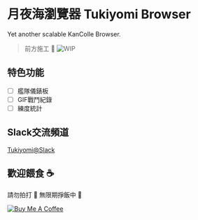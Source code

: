 # 月夜海瀏覽器 Tukiyomi Browser
Yet another scalable KanColle Browser.

> 前方施工 🚧
![WIP](https://thumbs.gfycat.com/SpicyImmenseGraywolf-size_restricted.gif)

## 特色功能
- [ ] 艦隊儀錶板
- [ ] GIF戰鬥紀錄
- [ ] 練度統計

## Slack交流頻道
[Tukiyomi@Slack](https://tuki-yomi.slack.com/messages/CCBG49A07)

## 歡迎餵食 ☕
請勿拍打 🤜 無限期掙飯中 🍙

<a href="https://www.buymeacoffee.com/momocow" target="_blank"><img src="https://www.buymeacoffee.com/assets/img/custom_images/yellow_img.png" alt="Buy Me A Coffee" style="height: auto !important;width: auto !important;" ></a>